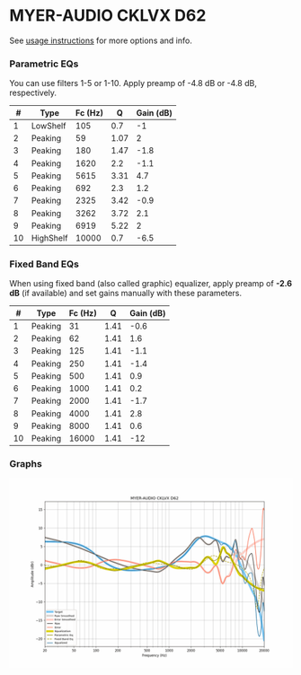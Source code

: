 # MYER-AUDIO CKLVX D62
See [usage instructions](https://github.com/jaakkopasanen/AutoEq#usage) for more options and info.

### Parametric EQs
You can use filters 1-5 or 1-10. Apply preamp of -4.8 dB or -4.8 dB, respectively.

|   # | Type      |   Fc (Hz) |    Q |   Gain (dB) |
|-----|-----------|-----------|------|-------------|
|   1 | LowShelf  |       105 | 0.7  |        -1   |
|   2 | Peaking   |        59 | 1.07 |         2   |
|   3 | Peaking   |       180 | 1.47 |        -1.8 |
|   4 | Peaking   |      1620 | 2.2  |        -1.1 |
|   5 | Peaking   |      5615 | 3.31 |         4.7 |
|   6 | Peaking   |       692 | 2.3  |         1.2 |
|   7 | Peaking   |      2325 | 3.42 |        -0.9 |
|   8 | Peaking   |      3262 | 3.72 |         2.1 |
|   9 | Peaking   |      6919 | 5.22 |         2   |
|  10 | HighShelf |     10000 | 0.7  |        -6.5 |

### Fixed Band EQs
When using fixed band (also called graphic) equalizer, apply preamp of **-2.6 dB** (if available) and set gains manually with these parameters.

|   # | Type    |   Fc (Hz) |    Q |   Gain (dB) |
|-----|---------|-----------|------|-------------|
|   1 | Peaking |        31 | 1.41 |        -0.6 |
|   2 | Peaking |        62 | 1.41 |         1.6 |
|   3 | Peaking |       125 | 1.41 |        -1.1 |
|   4 | Peaking |       250 | 1.41 |        -1.4 |
|   5 | Peaking |       500 | 1.41 |         0.9 |
|   6 | Peaking |      1000 | 1.41 |         0.2 |
|   7 | Peaking |      2000 | 1.41 |        -1.7 |
|   8 | Peaking |      4000 | 1.41 |         2.8 |
|   9 | Peaking |      8000 | 1.41 |         0.6 |
|  10 | Peaking |     16000 | 1.41 |       -12   |

### Graphs
![](./MYER-AUDIO%20CKLVX%20D62.png)
